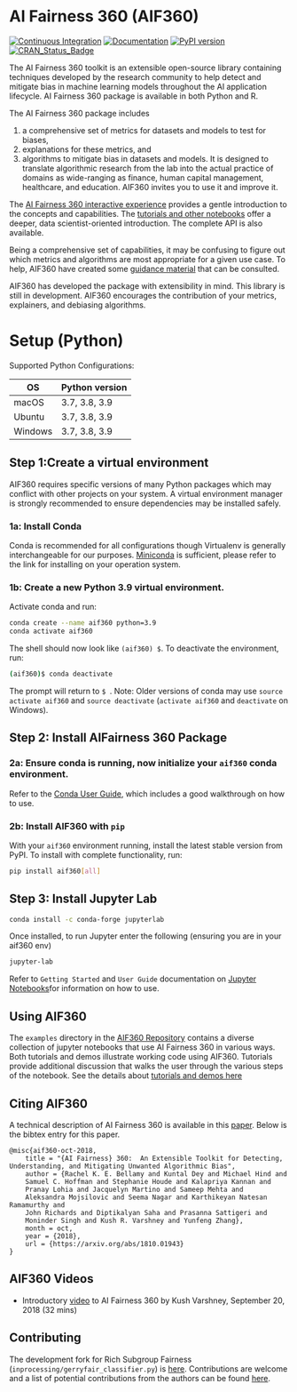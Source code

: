 # AI Fairness 360 (AIF360)

[![Continuous Integration](https://github.com/Trusted-AI/AIF360/actions/workflows/ci.yml/badge.svg)](https://github.com/Trusted-AI/AIF360/actions/workflows/ci.yml)
[![Documentation](https://readthedocs.org/projects/aif360/badge/?version=latest)](http://aif360.readthedocs.io/en/latest/?badge=latest)
[![PyPI version](https://badge.fury.io/py/aif360.svg)](https://badge.fury.io/py/aif360)
[![CRAN\_Status\_Badge](http://www.r-pkg.org/badges/version/aif360)](https://cran.r-project.org/package=aif360)

The AI Fairness 360 toolkit is an extensible open-source library containing techniques developed by the
research community to help detect and mitigate bias in machine learning models throughout the AI application lifecycle. AI Fairness 360 package is available in both Python and R.

The AI Fairness 360 package includes
1) a comprehensive set of metrics for datasets and models to test for biases,
2) explanations for these metrics, and
3) algorithms to mitigate bias in datasets and models.
It is designed to translate algorithmic research from the lab into the actual practice of domains as wide-ranging
as finance, human capital management, healthcare, and education. AIF360 invites you to use it and improve it.

The [AI Fairness 360 interactive experience](http://aif360.mybluemix.net/data)
provides a gentle introduction to the concepts and capabilities. The [tutorials
and other notebooks](./examples) offer a deeper, data scientist-oriented
introduction. The complete API is also available.

Being a comprehensive set of capabilities, it may be confusing to figure out
which metrics and algorithms are most appropriate for a given use case. To
help, AIF360 have created some [guidance
material](http://aif360.mybluemix.net/resources#guidance) that can be
consulted.

AIF360 has developed the package with extensibility in mind. This library is still
in development. AIF360 encourages the contribution of your metrics, explainers, and
debiasing algorithms.


# Setup (Python)

Supported Python Configurations:

| OS      | Python version |
| ------- | -------------- |
| macOS   | 3.7, 3.8, 3.9  |
| Ubuntu  | 3.7, 3.8, 3.9  |
| Windows | 3.7, 3.8, 3.9  |

##  Step 1:Create a virtual environment
AIF360 requires specific versions of many Python packages which may conflict
with other projects on your system. A virtual environment manager is strongly
recommended to ensure dependencies may be installed safely.

### 1a: Install Conda
Conda is recommended for all configurations though Virtualenv is generally
interchangeable for our purposes. [Miniconda](https://docs.conda.io/en/latest/miniconda.html)
is sufficient, please refer to the link for installing on your operation system. 

### 1b: Create a new Python 3.9 virtual environment. 
Activate conda and run:

```bash
conda create --name aif360 python=3.9
conda activate aif360
```
The shell should now look like `(aif360) $`. To deactivate the environment, run:

```bash
(aif360)$ conda deactivate
```
The prompt will return to `$ `.
Note: Older versions of conda may use `source activate aif360` and `source
deactivate` (`activate aif360` and `deactivate` on Windows).

## Step 2: Install AIFairness 360 Package

### 2a: Ensure conda is running, now initialize your `aif360` conda environment.
Refer to the [Conda User Guide](https://docs.conda.io/projects/conda/en/latest/user-guide/index.html), 
which includes a good walkthrough on how to use.

### 2b: Install AIF360 with `pip`
With your `aif360` environment running, install the latest stable version from PyPI.
To install with complete functionality,  run:

```bash
pip install aif360[all]
```
## Step 3: Install Jupyter Lab

```bash
conda install -c conda-forge jupyterlab
```
Once installed, to run Jupyter enter the following (ensuring you are in your aif360 env)

```bash
jupyter-lab
```
Refer to `Getting Started` and `User Guide` documentation on [Jupyter Notebooks](https://jupyterlab.readthedocs.io/en/stable/)for information on how to use. 

## Using AIF360

The `examples` directory in the [AIF360 Repository](https://github.com/Trusted-AI/AIF360) contains a diverse collection of jupyter notebooks
that use AI Fairness 360 in various ways. Both tutorials and demos illustrate
working code using AIF360. Tutorials provide additional discussion that walks
the user through the various steps of the notebook. See the details about
[tutorials and demos here](https://github.com/Trusted-AI/AIF360/tree/master/examples)

## Citing AIF360

A technical description of AI Fairness 360 is available in this
[paper](https://arxiv.org/abs/1810.01943). Below is the bibtex entry for this
paper.

```
@misc{aif360-oct-2018,
    title = "{AI Fairness} 360:  An Extensible Toolkit for Detecting, Understanding, and Mitigating Unwanted Algorithmic Bias",
    author = {Rachel K. E. Bellamy and Kuntal Dey and Michael Hind and
	Samuel C. Hoffman and Stephanie Houde and Kalapriya Kannan and
	Pranay Lohia and Jacquelyn Martino and Sameep Mehta and
	Aleksandra Mojsilovic and Seema Nagar and Karthikeyan Natesan Ramamurthy and
	John Richards and Diptikalyan Saha and Prasanna Sattigeri and
	Moninder Singh and Kush R. Varshney and Yunfeng Zhang},
    month = oct,
    year = {2018},
    url = {https://arxiv.org/abs/1810.01943}
}
```

## AIF360 Videos

* Introductory [video](https://www.youtube.com/watch?v=X1NsrcaRQTE) to AI
  Fairness 360 by Kush Varshney, September 20, 2018 (32 mins)

## Contributing
The development fork for Rich Subgroup Fairness (`inprocessing/gerryfair_classifier.py`) is [here](https://github.com/sethneel/aif360). Contributions are welcome and a list of potential contributions from the authors can be found [here](https://trello.com/b/0OwPcbVr/gerryfair-development).
